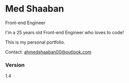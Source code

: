 # Med Shaaban

Front-end Engineer

I'm a 25 years old Front-end Engineer who loves to code!

This is my personal portfolio.

Contact: ahmedshaaban00@outlook.com

### Version
1.4
